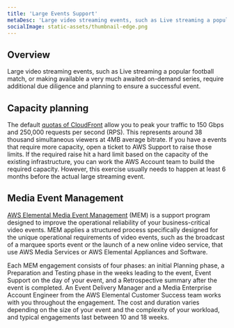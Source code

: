 ```yaml
---
title: 'Large Events Support'
metaDesc: 'Large video streaming events, such as Live streaming a popular football match, require additional due diligence and planning to ensure a successful event. '
socialImage: static-assets/thumbnail-edge.png
---
```

## Overview
Large video streaming events, such as Live streaming a popular football match, or making available a very much awaited on-demand series, require additional due diligence and planning to ensure a successful event. 

## Capacity planning
The default [quotas of CloudFront](https://docs.aws.amazon.com/AmazonCloudFront/latest/DeveloperGuide/cloudfront-limits.html) allow you to peak your traffic to 150 Gbps and 250,000 requests per second (RPS). This represents around 38 thousand simultaneous viewers at 4MB average bitrate. If you have a events that require more capacity, open a ticket to AWS Support to raise those limits. If the required raise hit a hard limit based on the capacity of the existing infrastructure, you can work the AWS Account team to build the required capacity. However, this exercise usually needs to happen at least 6 months before the actual large streaming event.

## Media Event Management
[AWS Elemental Media Event Management](https://aws.amazon.com/media-services/resources/mem/) (MEM) is a support program designed to improve the operational reliability of your business-critical video events. MEM applies a structured process specifically designed for the unique operational requirements of video events, such as the broadcast of a marquee sports event or the launch of a new online video service, that use AWS Media Services or AWS Elemental Appliances and Software.

Each MEM engagement consists of four phases: an initial Planning phase, a Preparation and Testing phase in the weeks leading to the event, Event Support on the day of your event, and a Retrospective summary after the event is completed. An Event Delivery Manager and a Media Enterprise Account Engineer from the AWS Elemental Customer Success team works with you throughout the engagement. The cost and duration varies depending on the size of your event and the complexity of your workload, and typical engagements last between 10 and 18 weeks.
